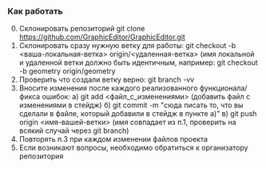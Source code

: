 ### Как работать
0. Склонировать репозиторий git clone https://github.com/GraphicEditor/GraphicEditor.git
1. Склонировать сразу нужную ветку для работы:
   git checkout -b <ваша-локальная-ветка> origin/<удаленная-ветка>
   (имя локальной и удаленной ветки должно быть идентичным, например: git checkout -b geometry origin/geometry
2. Проверить что создали ветку верно:
   git branch -vv
3. Вносите изменения после каждого реализованного функционала/фикса ошибок:
   a) git add <файл_с_изменениями> (добавить файл с изменениями в стейдж)
   б) git commit -m "сюда писать то, что вы сделали в файле, который добавили в стейдж в пункте а)"
   в) git push origin <имя-вашей-ветки> (имя совпадает из п.1, проверить на всякий случай через git branch)
4. Повторять п.3 при каждом изменении файлов проекта
5. Если возникают вопросы, необходимо обратиться к организатору репозитория
